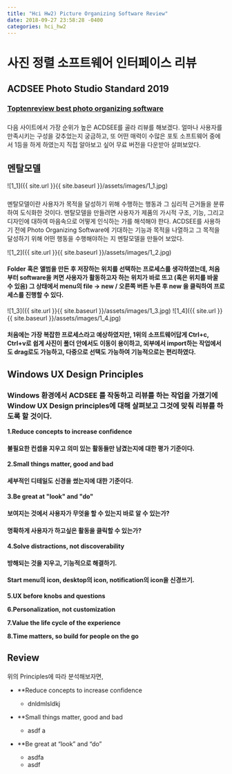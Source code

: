 ```yaml
---
title: "Hci Hw2) Picture Organizing Software Review"
date: 2018-09-27 23:58:28 -0400
categories: hci_hw2
---
```


사진 정렬 소프트웨어 인터페이스 리뷰
===

## ACDSEE Photo Studio Standard 2019
### [Toptenreview best photo organizing software](https://www.toptenreviews.com/software/multimedia/best-photo-organizing-software/ "toptenreviews")
### 
다음 사이트에서 가장 순위가 높은 ACDSEE를 골라 리뷰를 해보겠다. 얼마나 사용자를 만족시키는 구성을 갖추었는지 궁금하고, 또 어떤 매력이 수많은 포토 소프트웨어 중에서 1등을 하게 하였는지 직접 알아보고 싶어 무료 버전을 다운받아 살펴보았다. 


## 멘탈모델

![1_1]({{ site.url }}{{ site.baseurl }}/assets/images/1_1.jpg)
### 
멘탈모델이란 사용자가 목적을 달성하기 위해 수행하는 행동과 그 심리적 근거들을 분류하여 도식화한 것이다. 멘탈모델을 만들려면 사용자가 제품의 가시적 구조, 기능, 그리고 디자인에 대하여 마음속으로 어떻게 인식하는 가를 해석해야 한다. ACDSEE를 사용하기 전에 Photo Organizing Software에 기대하는 기능과 목적을 나열하고 그 목적을 달성하기 위해 어떤 행동을 수행해야하는 지 멘탈모델을 만들어 보았다.

![1_2]({{ site.url }}{{ site.baseurl }}/assets/images/1_2.jpg)
#### Folder 혹은 앨범을 만든 후 저장하는 위치를 선택하는 프로세스를 생각하였는데, 처음부터 software을 켜면 사용자가 활동하고자 하는 위치가 바로 뜨고 (혹은 위치를 바꿀 수 있음) 그 상태에서 menu의 file -> new / 오른쪽 버튼 누른 후 new 을 클릭하여 프로세스를 진행할 수 있다.
![1_3]({{ site.url }}{{ site.baseurl }}/assets/images/1_3.jpg)
![1_4]({{ site.url }}{{ site.baseurl }}/assets/images/1_4.jpg)
#### 처음에는 가장 복잡한 프로세스라고 예상하였지만, 1위의 소프트웨어답게 Ctrl+c, Ctrl+v로 쉽게 사진이 폴더 안에서도 이동이 용이하고, 외부에서 import하는 작업에서도 drag로도 가능하고, 다중으로 선택도 가능하여 기능적으로는 편리하였다.

## Windows UX Design Principles
### Windows 환경에서 ACDSEE 를 작동하고 리뷰를 하는 작업을 가졌기에 Window UX Design principles에 대해 살펴보고 그것에 맞춰 리뷰를 하도록 할 것이다.
**1.Reduce concepts to increase confidence**
#### 불필요한 컨셉을 지우고 의미 있는 활동들만 남겼는지에 대한 평가 기준이다.

**2.Small things matter, good and bad**
#### 세부적인 디테일도 신경을 썼는지에 대한 기준이다. 

**3.Be great at "look" and "do"**
#### 보여지는 것에서 사용자가 무엇을 할 수 있는지 바로 알 수 있는가?
#### 명확하게 사용자가 하고싶은 활동을 클릭할 수 있는가?

**4.Solve distractions, not discoverability**
#### 방해되는 것을 지우고, 기능적으로 해결하기.
#### Start menu의 icon, desktop의 icon, notification의 icon을 신경쓰기.

**5.UX before knobs and questions**

**6.Personalization, not customization**

**7.Value the life cycle of the experience**

**8.Time matters, so build for people on the go**

## Review
#### 
위의 Principles에 따라 분석해보자면,

* **Reduce concepts to increase confidence
  * dnldmlsldkj

* **Small things matter, good and bad
  * asdf a

* **Be great at “look” and “do”
  * asdfa
  * asdf

